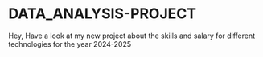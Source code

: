 # DATA_ANALYSIS-PROJECT
Hey, Have a look at my new project about the skills and salary for different technologies for the year 2024-2025
